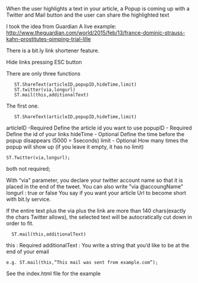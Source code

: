 When the user highlights a text in your article, a Popup is coming up with a Twitter and Mail button and the user can share the highlighted text

I took the idea from Guardian 
A live example:
http://www.theguardian.com/world/2015/feb/13/france-dominic-strauss-kahn-prostitutes-pimping-trial-lille


There is a bit.ly link shortener feature.

Hide links pressing ESC button


   <script type=”text/javascript” src=”https://raw.githubusercontent.com/Asterixx/ShareText/master/ShareText.js”> </script>




   There are only three functions
   

       ST.ShareText(articleID,popupID,hideTime,limit)
       ST.twitter(via,longurl)
       ST.mail(this,additionalText)



   The first one.

       ST.ShareText(articleID,popupID,hideTime,limit)

articleID -Required  Define the article id you want to use
popupID - Required Define the id of your links
hideTime - Optional Define the time before the popup disappears (5000 = 5seconds)
limit - Optional How many times the popup will show up (if you leave it empty, it has no limit)


    ST.Twitter(via,longurl);


both not required;

 With “via" parameter, you declare your twitter account name so that it is placed in the end of the tweet. You can also write "via @accoungName”
    longurl : true or false You say if you want your article Url to become short with bit.ly service.

If the entire text plus the via plus the link are more than 140 chars(exactly the chars Twitter allows), the selected text will be autocratically cut down in order to fit.



      ST.mail(this,additionalText)

this : Required
 additionalText : You write a string that you’d like to be at the end of your email

    e.g. ST.mail(this,”This mail was sent from example.com”);




See the index.html file for the example
